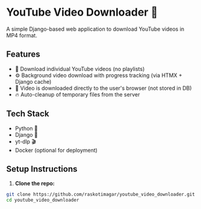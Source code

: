 # YouTube Video Downloader 🎥

A simple Django-based web application to download YouTube videos in MP4 format.

## Features

- 🎯 Download individual YouTube videos (no playlists)
- ⚙️ Background video download with progress tracking (via HTMX + Django cache)
- 💾 Video is downloaded directly to the user's browser (not stored in DB)
- 🔥 Auto-cleanup of temporary files from the server

## Tech Stack

- Python 🐍
- Django 🧩
- yt-dlp 🎬
- Docker (optional for deployment)

## Setup Instructions

1. **Clone the repo:**

```bash
git clone https://github.com/raskotimagar/youtube_video_downloader.git
cd youtube_video_downloader
